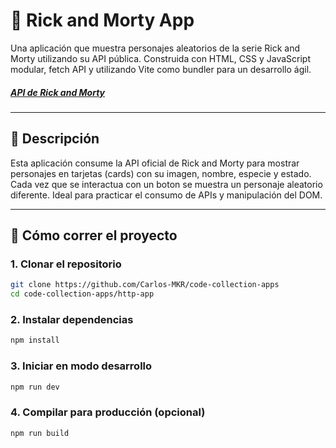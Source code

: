 # 👾 Rick and Morty App

Una aplicación que muestra personajes aleatorios de la serie Rick and Morty utilizando su API pública. Construida con HTML, CSS y JavaScript modular, fetch API y utilizando Vite como bundler para un desarrollo ágil.
##### [API de Rick and Morty](https://rickandmortyapi.com/)
---

## 📝 Descripción

Esta aplicación consume la API oficial de Rick and Morty para mostrar personajes en tarjetas (cards) con su imagen, nombre, especie y estado. Cada vez que se interactua con un boton se muestra un personaje aleatorio diferente. Ideal para practicar el consumo de APIs y manipulación del DOM.

---

## 🚀 Cómo correr el proyecto

### 1. Clonar el repositorio

```bash
git clone https://github.com/Carlos-MKR/code-collection-apps
cd code-collection-apps/http-app
```

### 2. Instalar dependencias

```bash
npm install
```

### 3. Iniciar en modo desarrollo
```bash
npm run dev
```

### 4. Compilar para producción (opcional)
```bash
npm run build
```